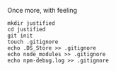 Once more, with feeling

```
mkdir justified
cd justified
git init
touch .gitignore
echo .DS_Store >> .gitignore
echo node_modules >> .gitignore
echo npm-debug.log >> .gitignore
